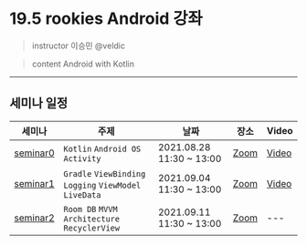 # 19.5 rookies Android 강좌

> instructor 이승민 @veldic

> content Android with Kotlin

---

## 세미나 일정

| 세미나 | 주제 | 날짜 | 장소 | Video |
| --- | --- | --- | --- | --- |
| [seminar0](seminar_0) | `Kotlin` `Android OS` `Activity` | 2021.08.28  11:30 ~ 13:00 | [Zoom](https://snu-ac-kr.zoom.us/j/9990095624) | [Video](https://youtu.be/orCngfd8_20) |
| [seminar1](seminar_1) | `Gradle` `ViewBinding` `Logging` `ViewModel` `LiveData` | 2021.09.04  11:30 ~ 13:00 | [Zoom](https://snu-ac-kr.zoom.us/j/9990095624) | [Video](https://youtu.be/ExkERcY1FyM) |
| [seminar2](seminar_2) | `Room DB` `MVVM Architecture` `RecyclerView` | 2021.09.11  11:30 ~ 13:00 | [Zoom](https://snu-ac-kr.zoom.us/j/9990095624) | --- |
